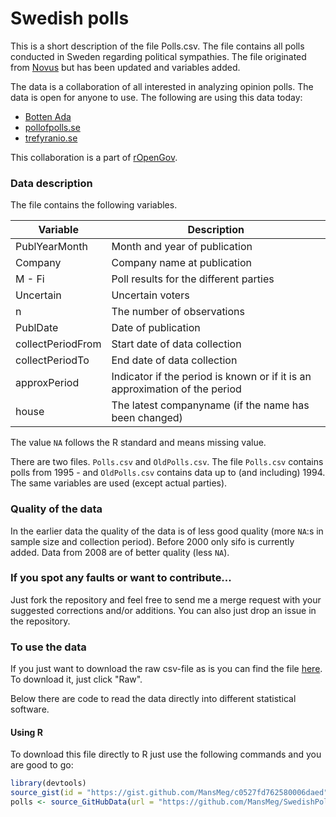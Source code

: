 Swedish polls
========================================================

This is a short description of the file Polls.csv. The file contains all polls conducted in Sweden regarding political sympathies. The file originated from [Novus](http://www.novus.se/vaeljaropinionen/ekotnovus-poll-of-polls.aspx) but has been updated and variables added.

The data is a collaboration of all interested in analyzing opinion polls. The data is open for anyone to use. The following are using this data today:
- [Botten Ada](bottenada.se)
- [pollofpolls.se](http://pollofpolls.se/poll-of-polls/)
- [trefyranio.se](http://trefyranio.com/)

This collaboration is a part of [rOpenGov](http://ropengov.github.io/).

### Data description

The file contains the following variables.

Variable      | Description
------------- | -------------
PublYearMonth | Month and year of publication
Company	      | Company name at publication
M - Fi	      | Poll results for the different parties
Uncertain	    | Uncertain voters
n	            | The number of observations
PublDate	    | Date of publication
collectPeriodFrom	| Start date of data collection
collectPeriodTo	| End date of data collection
approxPeriod | Indicator if the period is known or if it is an approximation of the period
house | The latest companyname (if the name has been changed)

The value ```NA``` follows the R standard and means missing value. 

There are two files. ```Polls.csv``` and ```OldPolls.csv```. The file ```Polls.csv``` contains polls from 1995 - and ```OldPolls.csv``` contains data up to (and including) 1994. The same variables are used (except actual parties).

### Quality of the data
In the earlier data the quality of the data is of less good quality (more ```NA```:s in sample size and collection period). Before 2000 only sifo is currently added. 
Data from 2008 are of better quality (less ```NA```). 

### If you spot any faults or want to contribute...
Just fork the repository and feel free to send me a merge request with your suggested corrections and/or additions. You can also just drop an issue in the repository.

### To use the data
If you just want to download the raw csv-file as is you can find the file [here](https://github.com/MansMeg/SwedishPolls/blob/master/Data/Polls.csv). To download it, just click "Raw".

Below there are code to read the data directly into different statistical software.

#### Using R
To download this file directly to R just use the following commands and you are good to go:

```r 
library(devtools)
source_gist(id = "https://gist.github.com/MansMeg/c0527fd762580006daed", quiet=TRUE)
polls <- source_GitHubData(url = "https://github.com/MansMeg/SwedishPolls/raw/master/Data/Polls.csv", sep = ",", dec = ".", header = TRUE)
```
